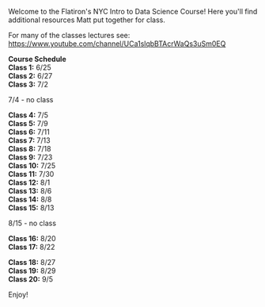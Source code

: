 Welcome to the Flatiron's NYC Intro to Data Science Course!
Here you'll find additional resources Matt put together for class.

For many of the classes lectures see:
https://www.youtube.com/channel/UCa1slqbBTAcrWaQs3uSm0EQ

**Course Schedule**  
**Class 1:** 6/25  
**Class 2:** 6/27  
**Class 3:** 7/2  
  
7/4 - no class 
  
**Class 4:** 7/5  
**Class 5:** 7/9  
**Class 6:** 7/11  
**Class 7:** 7/13  
**Class 8:** 7/18  
**Class 9:** 7/23   
**Class 10:** 7/25  
**Class 11:** 7/30  
**Class 12:** 8/1  
**Class 13:** 8/6  
**Class 14:** 8/8  
**Class 15:** 8/13  
  
8/15 - no class  
  
**Class 16:** 8/20  
**Class 17:** 8/22  
    
**Class 18:** 8/27  
**Class 19:** 8/29  
**Class 20:** 9/5 


Enjoy!
